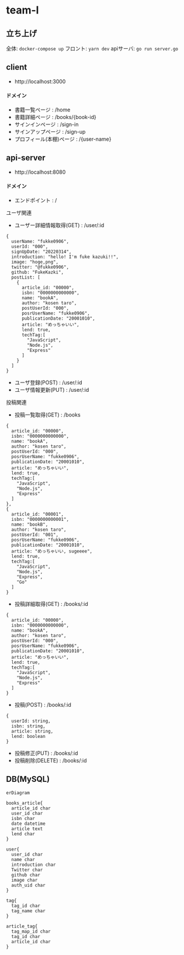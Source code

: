 # team-l

## 立ち上げ
全体: ```docker-compose up```
フロント: ```yarn dev```
apiサーバ: ```go run server.go```

## client
- http://localhost:3000
#### ドメイン

- 書籍一覧ページ : /home 
- 書籍詳細ページ : /books/{book-id}
- サインインページ : /sign-in
- サインアップページ : /sign-up
- プロフィール(本棚)ページ : /{user-name}

## api-server
- http://localhost:8080

#### ドメイン

- エンドポイント : /

ユーザ関連
- ユーザー詳細情報取得(GET) : /user/:id
```
{
  userName: "fukke0906",
  userId: "000",
  signUpDate: "20220314",
  introduction: "hello! I'm fuke kazuki!!",
  image: "hoge,png",
  twitter: "@fukke0906",
  github: "FukeKazki",
  postList: [
    {
      article_id: "00000",
      isbn: "0000000000000",
      name: "bookA",
      author: "kosen taro",
      postUserId: "000",
      posrUserName: "fukke0906",
      publicationDate: "20001010",
      article: "めっちゃいい",
      lend: true,
      techTag:[
        "JavaScript",
        "Node.js",
        "Express"
      ]
    }
  ]
}
```
- ユーザ登録(POST) : /user/:id
- ユーザ情報更新(PUT) : /user/:id

投稿関連
- 投稿一覧取得(GET) : /books
```
{
  article_id: "00000",
  isbn: "0000000000000",
  name: "bookA",
  author: "kosen taro",
  postUserId: "000",
  posrUserName: "fukke0906",
  publicationDate: "20001010",
  article: "めっちゃいい",
  lend: true,
  techTag:[
    "JavaScript",
    "Node.js",
    "Express"
  ]
},
{
  article_id: "00001",
  isbn: "0000000000001",
  name: "bookB",
  author: "kosen taro",
  postUserId: "001",
  posrUserName: "fukke0906",
  publicationDate: "20001010",
  article: "めっちゃいい, sugeeee",
  lend: true,
  techTag:[
    "JavaScript",
    "Node.js",
    "Express",
    "Go"
  ]
}
```
- 投稿詳細取得(GET) : /books/:id
```
{
  article_id: "00000",
  isbn: "0000000000000",
  name: "bookA",
  author: "kosen taro",
  postUserId: "000",
  posrUserName: "fukke0906",
  publicationDate: "20001010",
  article: "めっちゃいい",
  lend: true,
  techTag:[
    "JavaScript",
    "Node.js",
    "Express"
  ]
}
```
- 投稿(POST) : /books/:id
```
{
  userId: string,
  isbn: string,
  article: string,
  lend: boolean
}
```
- 投稿修正(PUT) : /books/:id
- 投稿削除(DELETE) : /books/:id


## DB(MySQL)

```mermaid
erDiagram

books_article{
  article_id char
  user_id char
  isbn char
  date datetime
  article text
  lend char
}

user{
  user_id char
  name char
  introduction char
  Twitter char
  github char
  image char
  auth_uid char
}

tag{
  tag_id char
  tag_name char
}

article_tag{
  tag_map_id char
  tag_id char
  article_id char
}

```

